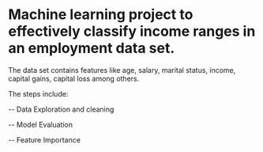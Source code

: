 # Machine learning project to effectively classify income ranges in an employment data set.

The data set contains features like age, salary, marital status, income, capital gains, capital loss among others.

The steps include:

-- Data Exploration and cleaning

-- Model Evaluation

-- Feature Importance
